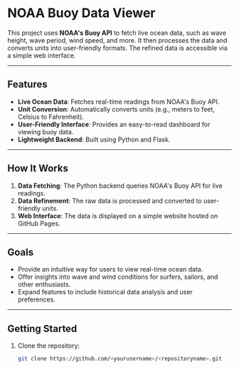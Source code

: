 # NOAA Buoy Data Viewer

This project uses **NOAA's Buoy API** to fetch live ocean data, such as wave height, wave period, wind speed, and more. It then processes the data and converts units into user-friendly formats. The refined data is accessible via a simple web interface.

---

## Features
- **Live Ocean Data**: Fetches real-time readings from NOAA's Buoy API.
- **Unit Conversion**: Automatically converts units (e.g., meters to feet, Celsius to Fahrenheit).
- **User-Friendly Interface**: Provides an easy-to-read dashboard for viewing buoy data.
- **Lightweight Backend**: Built using Python and Flask.

---

## How It Works
1. **Data Fetching**: The Python backend queries NOAA's Buoy API for live readings.
2. **Data Refinement**: The raw data is processed and converted to user-friendly units.
3. **Web Interface**: The data is displayed on a simple website hosted on GitHub Pages.

---

## Goals
- Provide an intuitive way for users to view real-time ocean data.
- Offer insights into wave and wind conditions for surfers, sailors, and other enthusiasts.
- Expand features to include historical data analysis and user preferences.

---

## Getting Started
1. Clone the repository:
   ```bash
   git clone https://github.com/<yourusername>/<repositoryname>.git
